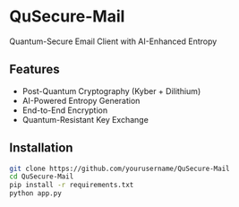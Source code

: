 # QuSecure-Mail
Quantum-Secure Email Client with AI-Enhanced Entropy

## Features
- Post-Quantum Cryptography (Kyber + Dilithium)
- AI-Powered Entropy Generation
- End-to-End Encryption
- Quantum-Resistant Key Exchange

## Installation
```bash
git clone https://github.com/yourusername/QuSecure-Mail
cd QuSecure-Mail
pip install -r requirements.txt
python app.py
